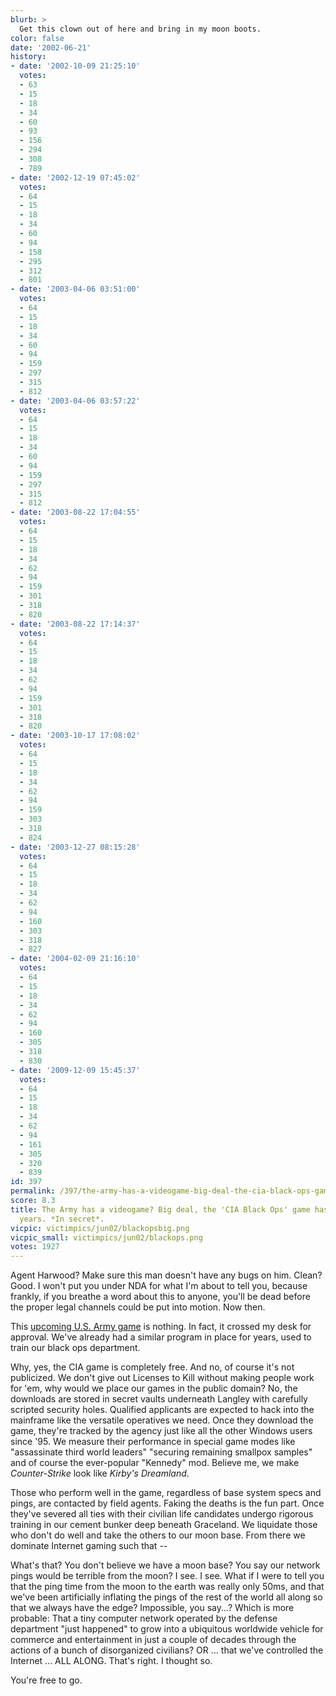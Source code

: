 ```yaml
---
blurb: >
  Get this clown out of here and bring in my moon boots.
color: false
date: '2002-06-21'
history:
- date: '2002-10-09 21:25:10'
  votes:
  - 63
  - 15
  - 18
  - 34
  - 60
  - 93
  - 156
  - 294
  - 308
  - 789
- date: '2002-12-19 07:45:02'
  votes:
  - 64
  - 15
  - 18
  - 34
  - 60
  - 94
  - 158
  - 295
  - 312
  - 801
- date: '2003-04-06 03:51:00'
  votes:
  - 64
  - 15
  - 18
  - 34
  - 60
  - 94
  - 159
  - 297
  - 315
  - 812
- date: '2003-04-06 03:57:22'
  votes:
  - 64
  - 15
  - 18
  - 34
  - 60
  - 94
  - 159
  - 297
  - 315
  - 812
- date: '2003-08-22 17:04:55'
  votes:
  - 64
  - 15
  - 18
  - 34
  - 62
  - 94
  - 159
  - 301
  - 318
  - 820
- date: '2003-08-22 17:14:37'
  votes:
  - 64
  - 15
  - 18
  - 34
  - 62
  - 94
  - 159
  - 301
  - 318
  - 820
- date: '2003-10-17 17:08:02'
  votes:
  - 64
  - 15
  - 18
  - 34
  - 62
  - 94
  - 159
  - 303
  - 318
  - 824
- date: '2003-12-27 08:15:28'
  votes:
  - 64
  - 15
  - 18
  - 34
  - 62
  - 94
  - 160
  - 303
  - 318
  - 827
- date: '2004-02-09 21:16:10'
  votes:
  - 64
  - 15
  - 18
  - 34
  - 62
  - 94
  - 160
  - 305
  - 318
  - 830
- date: '2009-12-09 15:45:37'
  votes:
  - 64
  - 15
  - 18
  - 34
  - 62
  - 94
  - 161
  - 305
  - 320
  - 839
id: 397
permalink: /397/the-army-has-a-videogame-big-deal-the-cia-black-ops-game-has-been-out-for-years-in-secret/
score: 8.3
title: The Army has a videogame? Big deal, the 'CIA Black Ops' game has been out for
  years. *In secret*.
vicpic: victimpics/jun02/blackopsbig.png
vicpic_small: victimpics/jun02/blackops.png
votes: 1927
---
```


Agent Harwood? Make sure this man doesn't have any bugs on him. Clean?
Good. I won't put you under NDA for what I'm about to tell you, because
frankly, if you breathe a word about this to anyone, you'll be dead
before the proper legal channels could be put into motion. Now then.

This [upcoming U.S. Army
game](https://web.archive.org/web/20020621000000/http://gamespy.com/e32002/pc/armyops/)
is nothing. In fact, it crossed my desk for approval. We've already had
a similar program in place for years, used to train our black ops
department.

Why, yes, the CIA game is completely free. And no, of course it's not
publicized. We don't give out Licenses to Kill without making people
work for 'em, why would we place our games in the public domain? No, the
downloads are stored in secret vaults underneath Langley with carefully
scripted security holes. Qualified applicants are expected to hack into
the mainframe like the versatile operatives we need. Once they download
the game, they're tracked by the agency just like all the other Windows
users since '95. We measure their performance in special game modes like
"assassinate third world leaders" "securing remaining smallpox samples"
and of course the ever-popular "Kennedy" mod. Believe me, we make
*Counter-Strike* look like *Kirby's Dreamland*.

Those who perform well in the game, regardless of base system specs and
pings, are contacted by field agents. Faking the deaths is the fun part.
Once they've severed all ties with their civilian life candidates
undergo rigorous training in our cement bunker deep beneath Graceland.
We liquidate those who don't do well and take the others to our moon
base. From there we dominate Internet gaming such that --

What's that? You don't believe we have a moon base? You say our network
pings would be terrible from the moon? I see. I see. What if I were to
tell you that the ping time from the moon to the earth was really only
50ms, and that we've been artificially inflating the pings of the rest
of the world all along so that we always have the edge? Impossible, you
say...? Which is more probable: That a tiny computer network operated by
the defense department "just happened" to grow into a ubiquitous
worldwide vehicle for commerce and entertainment in just a couple of
decades through the actions of a bunch of disorganized civilians? OR ...
that we've controlled the Internet ... ALL ALONG. That's right. I
thought so.

You're free to go.